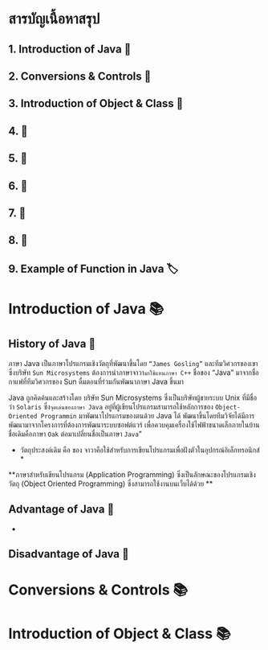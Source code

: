 # สารบัญเนื้อหาสรุป

## 1. Introduction of Java :bookmark_tabs: ##
## 2. Conversions & Controls :closed_book: ##
## 3. Introduction of Object & Class :green_book: ##
## 4.  :orange_book: ##
## 5.  :notebook: ## 
## 6.  :notebook_with_decorative_cover: ##
## 7.  :ledger: ##
## 8.  :blue_book: ##
## 9. Example of Function in Java :label: ##

# Introduction of Java :books:

## History of Java :page_with_curl:

ภาษา Java เป็นภาษาโปรแกรมเชิงวัตถุที่พัฒนาขึ้นโดย  `“James Gosling”`   และทีมวิศวกรของเขาซึ่งบริษัท `Sun Microsystems` ต้องการนำภาษาจาวา`มาใช้แทนภาษา C++`  ชื่อของ “Java” มาจากชื่อกาแฟที่ทีมวิศวกรของ Sun ดื่มตอนที่ร่วมกันพัฒนาภาษา Java ขึ้นมา

Java  ถูกคิดค้นและสร้างโดย บริษัท Sun Microsystems ซึ่งเป็นบริษัทผู้ขายระบบ Unix ที่มีชื่อว่า `Solaris` ซึ่ง`จุดเด่นของภาษา Java` อยู่ที่ผู้เขียนโปรแกรมสามารถใช้หลักการของ `Object-Oriented Programmin` มาพัฒนาโปรแกรมของตนด้วย Java ได้ พัฒนาขึ้นโดยทีมวิจัยได้มีการพัฒนามาจากโครงการที่ต้องการพัฒนาระบบซอฟต์แวร์ เพื่อควบคุมเครื่องใช้ไฟฟ้าขนาดเล็กภายในบ้านชื่อเดิมคือภาษา `Oak` ต่อมาเปลี่ยนชื่อเป็นภาษา `Java`"

* วัตถุประสงค์เดิม คือ ของ จาวาคือใช้สำหรับการเขียนโปรแกรมเพื่อฝังตัวในอุปกรณ์อิเล็กทรอนิกส์ *

**ภาษาสำหรับเขียนโปรแกรม (Application Programming) ซึ่งเป็นลักษณะของโปรแกรมเชิงวัตถุ (Object Oriented Programming) ซึ่งสามารถใช้งานบนเว็บได้ด้วย **

## Advantage of Java :page_with_curl:

- 

## Disadvantage of Java :page_with_curl:

# Conversions & Controls :books:

# Introduction of Object & Class :books: